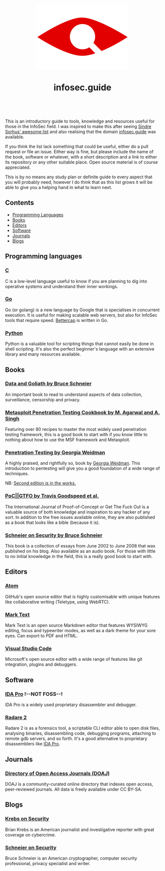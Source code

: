 <div align="center" style="max-width:100%">
	<img width="300" src="media/logo.svg" alt="infosec.guide">
	<h1 align="center">infosec.guide</h1>
	<br><br><br>
</div>

This is an introductory guide to tools, knowledge and resources useful for those in the InfoSec field. I was inspired to make this after seeing [Sindre Sorhus' awesome list](https://github.com/sindresorhus/awesome/) and also realising that the domain [infosec.guide](http://infosec.guide/) was available.

If you think the list lack something that could be useful, either do a pull request or file an issue. Either way is fine, but please include the name of the book, software or whatever, with a short description and a link to either its repository or any other suitable place. Open source material is of course appreciated.

This is by no means any study plan or definite guide to every aspect that you will probably need, however I do think that as this list grows it will be able to give you a helping hand in what to learn next.

## Contents

- [Programming Languages](#programming-languages)
- [Books](#books)
- [Editors](#editors)
- [Software](#software)
- [Journals](#journals)
- [Blogs](#blogs)

## Programming languages

### [C](https://en.wikipedia.org/wiki/C_(programming_language))

C is a low-level language useful to know if you are planning to dig into operative systems and understand their inner workings.

### [Go](https://golang.org/)

Go (or golang) is a new language by Google that is specialises in concurrent execution. It is useful for making scalable web servers, but also for InfoSec tools that require speed. [Bettercap](https://github.com/bettercap/bettercap) is written in Go.

### [Python](https://www.python.org/)

Python is a valuable tool for scripting things that cannot easily be done in shell scripting. It's also the perfect beginner's language with an extensive library and many resources available.

## Books

### [Data and Goliath by Bruce Schneier](https://www.schneier.com/books/data_and_goliath/)

An important book to read to understand aspects of data collection, surveillance, censorship and privacy.

### [Metasploit Penetration Testing Cookbook by M. Agarwal and A. Singh](https://www.packtpub.com/networking-and-servers/metasploit-penetration-testing-cookbook)

Featuring over 80 recipes to master the most widely used penetration testing framework, this is a good book to start with if you know little to nothing about how to use the MSF framework and Metasploit.

### [Penetration Testing by Georgia Weidman](https://nostarch.com/pentesting)

A highly praised, and rightfully so, book by [Georgia Weidman](https://twitter.com/georgiaweidman). This introduction to pentesting will give you a good foundation of a wide range of techniques.

NB: [Second edition is in the works.](https://twitter.com/georgiaweidman/status/1001162312965869568)

### [PoC||GTFO by Travis Goodspeed et al.](https://www.alchemistowl.org/pocorgtfo/)

The International Journal of Proof-of-Concept or Get The Fuck Out is a valuable source of both knowledge and inspiration to any hacker of any sort. In addition to the free issues available online, they are also published as a book that looks like a bible (because it is).

### [Schneier on Security by Bruce Schneier](https://www.schneier.com/books/schneier_on_security/)

This book is a collection of essays from June 2002 to June 2008 that was published on his blog. Also available as an audio book. For those with little to no initial knowledge in the field, this is a really good book to start with.

## Editors

### [Atom](https://github.com/atom/atom)

GitHub's open source editor that is highly customisable with unique features like collaborative writing (Teletype, using WebRTC).

### [Mark Text](https://github.com/marktext/marktext/)

Mark Text is an open source Markdown editor that features WYSIWYG editing, focus and typewriter modes, as well as a dark theme for your sore eyes. Can export to PDF and HTML.

### [Visual Studio Code](https://github.com/Microsoft/vscode)

Microsoft's open source editor with a wide range of features like git integration, plugins and debuggers.

## Software

### [IDA Pro](https://www.hex-rays.com/products/ida/index.shtml) !--NOT FOSS--!

IDA Pro is a widely used proprietary disassembler and debugger.

### [Radare 2](https://github.com/radare/radare2)

Radare 2 is as a forensics tool, a scriptable CLI editor able to open disk files, analysing binaries, disassembling code, debugging programs, attaching to remote gdb servers, and so forth. It's a good alternative to proprietary disassemblers like [IDA Pro](https://www.hex-rays.com/products/ida/index.shtml).

## Journals

### [Directory of Open Access Journals (DOAJ)](https://doaj.org/)

DOAJ is a community-curated online directory that indexes open access, peer-reviewed journals. All data is freely available under CC BY-SA.

## Blogs

### [Krebs on Security](https://krebsonsecurity.com/)

Brian Krebs is an American journalist and investigative reporter with great coverage on cybercrime.

### [Schneier on Security](https://www.schneier.com/)

Bruce Schneier is an American cryptographer, computer security professional, privacy specialist and writer.
